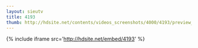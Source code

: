 ```yaml
---
layout: sieutv
title: 4193
thumb: http://hdsite.net/contents/videos_screenshots/4000/4193/preview_360p.mp4.jpg
---
```

{% include iframe src='http://hdsite.net/embed/4193' %}
 
